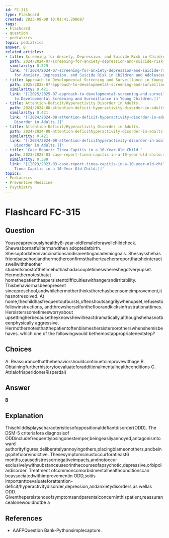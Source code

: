 ```yaml
---
id: FC-315
type: Flashcard
created: 2025-08-08 10:01:41.208687
tags:
- Flashcard
- question
- pediatrics
topic: pediatrics
answer: B
related_articles:
- title: Screening for Anxiety, Depression, and Suicide Risk in Children and Adolescents.
  path: 2024/2024-07-screening-for-anxiety-depression-and-suicide-risk-in-childre.md
  similarity: 0.529
  link: '[[2024/2024-07-screening-for-anxiety-depression-and-suicide-risk-in-childre|Screening
    for Anxiety, Depression, and Suicide Risk in Children and Adolescents.]]'
- title: Approach to Developmental Screening and Surveillance in Young Children.
  path: 2025/2025-07-approach-to-developmental-screening-and-surveillance-in-youn.md
  similarity: 0.421
  link: '[[2025/2025-07-approach-to-developmental-screening-and-surveillance-in-youn|Approach
    to Developmental Screening and Surveillance in Young Children.]]'
- title: Attention-Deficit/Hyperactivity Disorder in Adults.
  path: 2024/2024-08-attention-deficit-hyperactivity-disorder-in-adults.md
  similarity: 0.421
  link: '[[2024/2024-08-attention-deficit-hyperactivity-disorder-in-adults|Attention-Deficit/Hyperactivity
    Disorder in Adults.]]'
- title: Attention-Deficit/Hyperactivity Disorder in Adults.
  path: 2024/2024-08-attention-deficithyperactivity-disorder-in-adults.md
  similarity: 0.421
  link: '[[2024/2024-08-attention-deficithyperactivity-disorder-in-adults|Attention-Deficit/Hyperactivity
    Disorder in Adults.]]'
- title: 'Case Report: Tinea Capitis in a 10-Year-Old Child.'
  path: 2023/2023-03-case-report-tinea-capitis-in-a-10-year-old-child.md
  similarity: 0.389
  link: '[[2023/2023-03-case-report-tinea-capitis-in-a-10-year-old-child|Case Report:
    Tinea Capitis in a 10-Year-Old Child.]]'
topics:
- Pediatrics
- Preventive Medicine
- Psychiatry
---
```


# Flashcard FC-315

## Question

Youseeapreviouslyhealthy8-year-oldfemaleforawellchildcheck. Shewasbornatfulltermandthen adoptedatbirth. Sheisuptodateonvaccinationsandismeetingacademicgoals. Shesaysshehas friendsatschoolandhermotherconfirmsthatherteachersreportthatsheinteractswellwiththeother studentsmostofthetimebuthashadacoupletimeswhereshegotveryupset. Hermothernotesthatat homethepatienthaspersistentdifficultieswithangerandirritability. Thisbehaviorhasbeenpresent sincepreschool,andwhilehermotherthinkstherehasbeensomeimprovement,ithasnotresolved. At home,thechildhasfrequentoutbursts,oftenshoutsangrilywhenupset,refusestofollowinstructions, andthrowsherselfonthefloorandkicksinfrustrationattimes. Hersisterssometimesworryabout upsettingherbecausetheyknowshewillreactdramatically,althoughshehasnotbeenphysically aggressive. Hermothernotesthatthepatientoftenblameshersistersorotherswhenshemisbehaves. which one of the followingwould bethemostappropriatenextstep?

## Choices

A. Reassurancethatthebehaviorshouldcontinuetoimprovewithage
B. Obtainingfurtherhistorytoevaluateforadditionalmentalhealthconditions
C. Atrialofrisperidone(Risperdal)

## Answer

**B**

## Explanation

Thischilddisplayscharacteristicsofoppositionaldefiantdisorder(ODD). The DSM-5 criteriafora diagnosisof ODDincludefrequentlylosingonestemper,beingeasilyannoyed,antagonismtoward authorityfigures,deliberatelyannoyingothers,placingblameonothers,andbeingspitefulorvindictive. Thesesymptomsmustoccurforatleast6 months,causedistressornegativeimpacts,andnotoccur exclusivelywithsubstanceuseorinthecourseofapsychotic,depressive,orbipolardisorder. Treatment ofcommoncomorbidmentalhealthconditionscan beassociatedwithimprovementin ODD,soitis importanttoevaluateforattention-deficit/hyperactivitydisorder,depression,andanxietydisorders,as wellas ODD. Giventhepersistenceofsymptomsandparentalconcerninthispatient,reassurancealonewouldnotbe a

## References

- AAFPQuestion Bank-Pythonsimplecapture.

